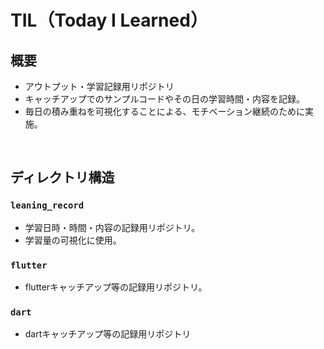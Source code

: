 # TIL（Today I Learned）

## 概要
- アウトプット・学習記録用リポジトリ
- キャッチアップでのサンプルコードやその日の学習時間・内容を記録。
- 毎日の積み重ねを可視化することによる、モチベーション継続のために実施。

<br>

## ディレクトリ構造
### `leaning_record`
- 学習日時・時間・内容の記録用リポジトリ。
- 学習量の可視化に使用。

### `flutter`
- flutterキャッチアップ等の記録用リポジトリ。

### `dart`
- dartキャッチアップ等の記録用リポジトリ
